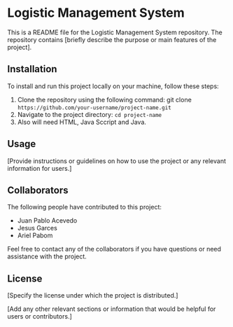 # Logistic Management System

This is a README file for the Logistic Management System repository. The repository contains [briefly describe the purpose or main features of the project].

## Installation

To install and run this project locally on your machine, follow these steps:

1. Clone the repository using the following command: git clone ``https://github.com/your-username/project-name.git``
2. Navigate to the project directory: ``cd project-name``
3. Also will need HTML, Java Sccript and Java.

## Usage

[Provide instructions or guidelines on how to use the project or any relevant information for users.]

## Collaborators

The following people have contributed to this project:

- Juan Pablo Acevedo
- Jesus Garces
- Ariel Pabom

Feel free to contact any of the collaborators if you have questions or need assistance with the project.

## License

[Specify the license under which the project is distributed.]

[Add any other relevant sections or information that would be helpful for users or contributors.]







